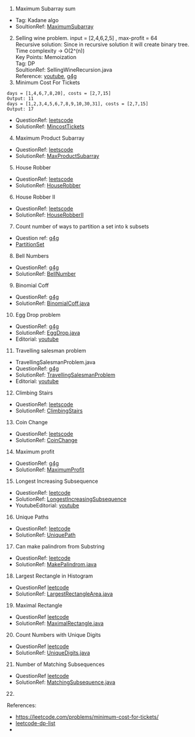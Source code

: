 1. Maximum Subarray sum
- Tag: Kadane algo
-  SoultionRef: [MaximumSubarray](https://github.com/keshav-repo/Data-strucure-algorithms-Java/blob/master/src/main/java/com/learning/dp/MaximumSubarray.java)
2. Selling wine problem.
   input = [2,4,6,2,5]  , max-profit = 64 \
   Recursive solution: Since in recursive solution it will create binary tree. \
   Time complexity -> O(2^(n)) \
   Key Points: Memoization \
   Tag: DP \
   SoultionRef: SellingWineRecursion.java \
   Reference: [youtube](https://www.youtube.com/watch?v=f4jUEEzjEJw), [g4g](https://www.geeksforgeeks.org/maximum-profit-sale-wines/) 
3. Minimum Cost For Tickets
```
days = [1,4,6,7,8,20], costs = [2,7,15]
Output: 11
days = [1,2,3,4,5,6,7,8,9,10,30,31], costs = [2,7,15]
Output: 17
```
- QuestionRef: [leetscode](https://leetcode.com/problems/minimum-cost-for-tickets/description/)
- SolutionRef: [MincostTickets](https://github.com/keshav-repo/Data-strucure-algorithms-Java/blob/master/src/main/java/com/learning/dp/MincostTickets.java)
4. Maximum Product Subarray
- QuestionRef: [leetscode](https://leetcode.com/problems/maximum-product-subarray/description/)
- SolutionRef: [MaxProductSubarray](https://github.com/keshav-repo/Data-strucure-algorithms-Java/blob/master/src/main/java/com/learning/dp/MaxProductSubarray.java)
5. House Robber
- QuestionRef: [leetscode](https://leetcode.com/problems/house-robber/)
- SolutionRef: [HouseRobber](https://github.com/keshav-repo/Data-strucure-algorithms-Java/blob/master/src/main/java/com/learning/dp/HouseRobber.java)
6. House Robber II
- QuestionRef: [leetscode](https://leetcode.com/problems/house-robber-ii/description/)
- SolutionRef: [HouseRobberII](https://github.com/keshav-repo/Data-strucure-algorithms-Java/blob/master/src/main/java/com/learning/dp/HouseRobberII.java)
7. Count number of ways to partition a set into k subsets
- Question ref: [g4g](https://www.geeksforgeeks.org/count-number-of-ways-to-partition-a-set-into-k-subsets/) 
- [PartitionSet](https://github.com/keshav-repo/Data-strucure-algorithms-Java/blob/master/src/main/java/com/learning/dp/PartitionSet.java)
8. Bell Numbers
- QuestionRef: [g4g](https://www.geeksforgeeks.org/bell-numbers-number-of-ways-to-partition-a-set/)
- SolutionRef: [BellNumber](https://github.com/keshav-repo/Data-strucure-algorithms-Java/blob/master/src/main/java/com/learning/dp/BellNumber.java)
9. Binomial Coff
- QuestionRef: [g4g](https://www.geeksforgeeks.org/binomial-coefficient-dp-9/)
- SolutionRef: [BinomialCoff.java](https://github.com/keshav-repo/Data-strucure-algorithms-Java/blob/master/src/main/java/com/learning/dp/BinomialCoff.java)
10. Egg Drop problem 
- QuestionRef: [g4g](https://www.geeksforgeeks.org/egg-dropping-puzzle-dp-11/)
- SolutionRef:   [EggDrop.java](https://github.com/keshav-repo/Data-strucure-algorithms-Java/blob/master/src/main/java/com/learning/dp/EggDrop.java)
- Editorial: [youtube](https://youtu.be/S49zeUjeUL0)
11. Travelling salesman problem 
- TravellingSalesmanProblem.java
- QuestionRef: [g4g](https://www.geeksforgeeks.org/travelling-salesman-problem-using-dynamic-programming/)
- SolutionRef:   [TravellingSalesmanProblem](https://github.com/keshav-repo/Data-strucure-algorithms-Java/blob/master/src/main/java/com/learning/dp/TravellingSalesmanProblem.java)
- Editorial: [youtube](https://youtu.be/hh-uFQ-MGfw)
12. Climbing Stairs
- QuestionRef: [leetscode](https://leetcode.com/problems/climbing-stairs/description/)
- SolutionRef:   [ClimbingStairs](https://github.com/keshav-repo/Data-strucure-algorithms-Java/blob/master/src/main/java/com/learning/dp/ClimbingStairs.java)
13. Coin Change
- QuestionRef: [leetscode](https://leetcode.com/problems/coin-change/)
- SolutionRef:   [CoinChange](https://github.com/keshav-repo/Data-strucure-algorithms-Java/blob/master/src/main/java/com/learning/dp/CoinChange.java)
14. Maximum profit
- QuestionRef: [g4g](https://www.geeksforgeeks.org/0-1-knapsack-problem-dp-10/)
- SolutionRef: [MaximumProfit](https://github.com/keshav-repo/Data-strucure-algorithms-Java/blob/master/src/main/java/com/learning/dp/MaximumProfit.java)
15. Longest Increasing Subsequence
- QuestionRef: [leetcode](https://leetcode.com/problems/longest-increasing-subsequence/)
- SolutionRef: [LongestIncreasingSubsequence](https://github.com/keshav-repo/Data-strucure-algorithms-Java/blob/master/src/main/java/com/learning/dp/LongestIncreasingSubsequence.java)
- YoutubeEditorial: [youtube](https://youtu.be/mouCn3CFpgg)
16. Unique Paths
- QuestionRef: [leetcode](https://leetcode.com/problems/unique-paths/)
- SolutionRef: [UniquePath](https://github.com/keshav-repo/Data-strucure-algorithms-Java/blob/master/src/main/java/com/learning/dp/UniquePath.java)
17. Can make palindrom from Substring 
- QuestionRef: [leetcode](https://leetcode.com/problems/can-make-palindrome-from-substring/description/)
- SolutionRef: [MakePalindrom.java](https://github.com/keshav-repo/Data-strucure-algorithms-Java/blob/master/src/main/java/com/learning/dp/MakePalindrom.java)
18. Largest Rectangle in Histogram
- QuestionRef [leetcode](https://leetcode.com/problems/largest-rectangle-in-histogram/)
- SolutionRef: [LargestRectangleArea.java](https://github.com/keshav-repo/Data-strucure-algorithms-Java/blob/master/src/main/java/com/learning/dp/LargestRectangleArea.java)
19. Maximal Rectangle
- QuestionRef [leetcode](https://leetcode.com/problems/maximal-rectangle/description/)
- SolutionRef: [MaximalRectangle.java](https://github.com/keshav-repo/Data-strucure-algorithms-Java/blob/master/src/main/java/com/learning/dp/MaximalRectangle.java)
20. Count Numbers with Unique Digits
- QuestionRef [leetcode](https://leetcode.com/problems/count-numbers-with-unique-digits/description/)
- SolutionRef: [UniqueDigits.java](https://github.com/keshav-repo/Data-strucure-algorithms-Java/blob/master/src/main/java/com/learning/dp/UniqueDigits.java)
21. Number of Matching Subsequences
- QuestionRef [leetcode](https://leetcode.com/problems/number-of-matching-subsequences/description/)
- SolutionRef: [MatchingSubsequence.java](https://github.com/keshav-repo/Data-strucure-algorithms-Java/blob/master/src/main/java/com/learning/dp/MatchingSubsequence.java)
22. 

References: 
- https://leetcode.com/problems/minimum-cost-for-tickets/
- [leetcode-dp-list](https://www.geeksforgeeks.org/dynamic-programming/)
- 


